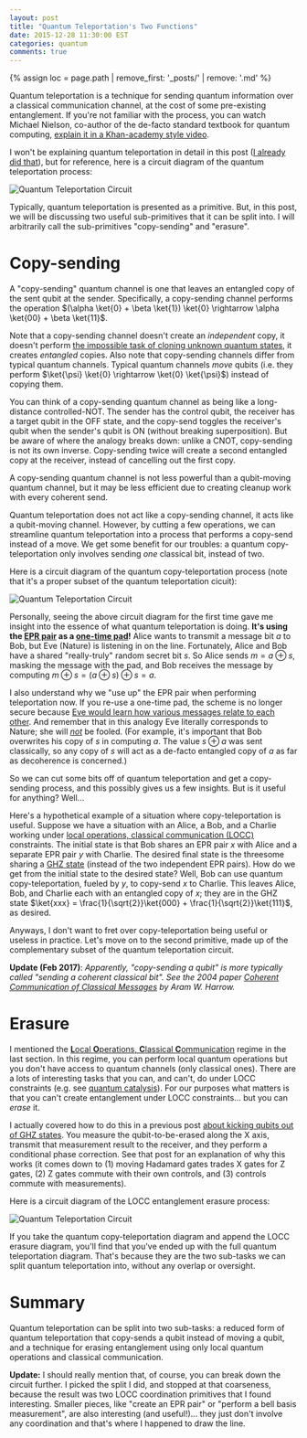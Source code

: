 ```yaml
---
layout: post
title: "Quantum Teleportation's Two Functions"
date: 2015-12-28 11:30:00 EST
categories: quantum
comments: true
---
```


{% assign loc = page.path | remove_first: '_posts/' | remove: '.md' %}

Quantum teleportation is a technique for sending quantum information over a classical communication channel, at the cost of some pre-existing entanglement.
If you're not familiar with the process, you can watch Michael Nielson, co-author of the de-facto standard textbook for quantum computing, [explain it in a Khan-academy style video](https://www.youtube.com/watch?v=3wZ35c3oYUE&list=PL1826E60FD05B44E4&index=18).

I won't be explaining quantum teleportation in detail in this post ([I already did that](/quantum/2014/05/11/Storing-Bandwidth-with-Quantum-Teleportation.html)), but for reference, here is a circuit diagram of the quantum teleportation process:

<img src="/assets/{{ loc }}/quantum-teleportation-circuit.png" title="Quantum Teleportation Circuit" style="max-width: 100%;"/>

Typically, quantum teleportation is presented as a primitive.
But, in this post, we will be discussing two useful sub-primitives that it can be split into.
I will arbitrarily call the sub-primitives "copy-sending" and "erasure".

# Copy-sending

A "copy-sending" quantum channel is one that leaves an entangled copy of the sent qubit at the sender.
Specifically, a copy-sending channel performs the operation $(\alpha \ket{0} + \beta \ket{1}) \ket{0} \rightarrow \alpha \ket{00} + \beta \ket{11}$.

Note that a copy-sending channel doesn't create an *independent* copy, it doesn't perform [the impossible task of cloning unknown quantum states](https://en.wikipedia.org/wiki/No-cloning_theorem), it creates *entangled* copies.
Also note that copy-sending channels differ from typical quantum channels.
Typical quantum channels *move* qubits (i.e. they perform $\ket{\psi} \ket{0} \rightarrow \ket{0} \ket{\psi}$) instead of copying them.

You can think of a copy-sending quantum channel as being like a long-distance controlled-NOT.
The sender has the control qubit, the receiver has a target qubit in the OFF state, and the copy-send toggles the receiver's qubit when the sender's qubit is ON (without breaking superposition).
But be aware of where the analogy breaks down: unlike a CNOT, copy-sending is not its own inverse.
Copy-sending twice will create a second entangled copy at the receiver, instead of cancelling out the first copy.

A copy-sending quantum channel is not less powerful than a qubit-moving quantum channel, but it may be less efficient due to creating cleanup work with every coherent send.

Quantum teleportation does not act like a copy-sending channel, it acts like a qubit-moving channel.
However, by cutting a few operations, we can streamline quantum teleportation into a process that performs a copy-send instead of a move.
We get some benefit for our troubles: a quantum copy-teleportation only involves sending *one* classical bit, instead of two.

Here is a circuit diagram of the quantum copy-teleportation process (note that it's a proper subset of the quantum teleportation cicuit):

<img src="/assets/{{ loc }}/quantum-copy-teleportation-circuit.png" title="Quantum Teleportation Circuit" style="max-width: 100%;"/>

Personally, seeing the above circuit diagram for the first time gave me insight into the essence of what quantum teleportation is doing.
**It's using the [EPR pair](https://en.wikipedia.org/wiki/Bell_state) as a [one-time pad](https://en.wikipedia.org/wiki/One-time_pad)!**
Alice wants to transmit a message bit $a$ to Bob, but Eve (Nature) is listening in on the line.
Fortunately, Alice and Bob have a shared "really-truly" random secret bit $s$.
So Alice sends $m = a \oplus s$, masking the message with the pad, and Bob receives the message by computing $m \oplus s = (a \oplus s) \oplus s = a$.

I also understand why we "use up" the EPR pair when performing teleportation now.
If you re-use a one-time pad, the scheme is no longer secure because [Eve would learn how various messages relate to each other](https://en.wikipedia.org/wiki/Venona_project#Decryption).
And remember that in this analogy Eve literally corresponds to Nature; she will [*not*](https://en.wikiquote.org/wiki/Richard_Feynman#Rogers_Commission_Report_.281986.29) be fooled.
(For example, it's important that Bob overwrites his copy of $s$ in computing $a$.
The value $s \oplus a$ was sent classically, so any copy of $s$ will act as a de-facto entangled copy of $a$ as far as decoherence is concerned.)

So we can cut some bits off of quantum teleportation and get a copy-sending process, and this possibly gives us a few insights.
But is it useful for anything?
Well...

Here's a hypothetical example of a situation where copy-teleportation is useful.
Suppose we have a situation with an Alice, a Bob, and a Charlie working under [local operations, classical communication (LOCC)](https://en.wikipedia.org/wiki/LOCC) constraints.
The initial state is that Bob shares an EPR pair $x$ with Alice and a separate EPR pair $y$ with Charlie.
The desired final state is the threesome sharing a [GHZ state](https://en.wikipedia.org/wiki/Greenberger%E2%80%93Horne%E2%80%93Zeilinger_state) (instead of the two independent EPR pairs).
How do we get from the initial state to the desired state?
Well, Bob can use quantum copy-teleportation, fueled by $y$, to copy-send $x$ to Charlie.
This leaves Alice, Bob, and Charlie each with an entangled copy of $x$; they are in the GHZ state $\ket{xxx} = \frac{1}{\sqrt{2}}\ket{000} + \frac{1}{\sqrt{2}}\ket{111}$, as desired.

Anyways, I don't want to fret over copy-teleportation being useful or useless in practice.
Let's move on to the second primitive, made up of the complementary subset of the quantum teleportation circuit.

**Update (Feb 2017)**:
*Apparently, "copy-sending a qubit" is more typically called "sending a coherent classical bit".
See the 2004 paper [Coherent Communication of Classical Messages](http://arxiv.org/abs/quant-ph/0307091) by Aram W. Harrow.*

# Erasure

I mentioned the [**L**ocal **O**perations, **C**lassical **C**ommunication](https://en.wikipedia.org/wiki/LOCC) regime in the last section.
In this regime, you can perform local quantum operations but you don't have access to quantum channels (only classical ones).
There are a lots of interesting tasks that you can, and can't, do under LOCC constraints (e.g. see [quantum catalysis](https://en.wikipedia.org/wiki/Quantum_catalyst)).
For our purposes what matters is that you can't create entanglement under LOCC constraints... but you can *erase* it.

I actually covered how to do this in a previous post [about kicking qubits out of GHZ states](http://localhost:4000/quantum/2015/09/02/Partially-Erasing-Entanglement-with-Measurement.html).
You measure the qubit-to-be-erased along the X axis, transmit that measurement result to the receiver, and they perform a conditional phase correction.
See that post for an explanation of why this works (it comes down to (1) moving Hadamard gates trades X gates for Z gates, (2) Z gates commute with their own controls, and (3) controls commute with measurements).

Here is a circuit diagram of the LOCC entanglement erasure process:

<img src="/assets/{{ loc }}/locc-erasure-circuit.png" title="Quantum Teleportation Circuit" style="max-width: 100%;"/>

If you take the quantum copy-teleportation diagram and append the LOCC erasure diagram, you'll find that you've ended up with the full quantum teleportation diagram.
That's because they are the two sub-tasks we can split quantum teleportation into, without any overlap or oversight.

# Summary

Quantum teleportation can be split into two sub-tasks: a reduced form of quantum teleportation that copy-sends a qubit instead of moving a qubit, and a technique for erasing entanglement using only local quantum operations and classical communication.

**Update:**
I should really mention that, of course, you can break down the circuit further.
I picked the split I did, and stopped at that coarseness, because the result was two LOCC coordination primitives that I found interesting.
Smaller pieces, like "create an EPR pair" or "perform a bell basis measurement", are also interesting (and useful!)... they just don't involve any coordination and that's where I happened to draw the line.
